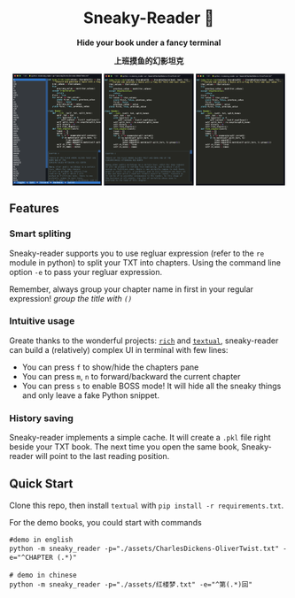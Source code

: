 <div align="center">
  <h1>Sneaky-Reader 🤫</h1>
  <p><strong>Hide your book under a fancy terminal</strong></p>
  <p><strong>上班摸鱼的幻影坦克</strong></p>
</div>



  <div class="row" align="center">
      <img src="./assets/en-1.png" width="32%" align="center"/>
      <img src="./assets/en-2.png" width="32%" align="center"/>
      <img src="./assets/en-3.png" width="32%" align="center"/>
  </div>



## Features

### Smart spliting

Sneaky-reader supports you to use regluar expression (refer to the `re` module in python) to split your TXT into chapters. Using the command line option `-e` to pass your regluar expression. 

Remember, always group your chapter name in first in your regular expression! *group the title with `()`*

### Intuitive usage

Greate thanks to the wonderful projects: [`rich`](https://github.com/Textualize/rich) and [`textual`](https://github.com/Textualize/textual), sneaky-reader can build a (relatively) complex UI in terminal with few lines:

* You can press `f` to show/hide the chapters pane
* You can press `m`, `n` to forward/backward the current chapter
* You can press `s` to enable BOSS mode! It will hide all the sneaky things and only leave a fake Python snippet.

### History saving

Sneaky-reader implements a simple cache. It will create a `.pkl` file right beside your TXT book. The next time you open the same book, Sneaky-reader will point to the last reading position.

## Quick Start

Clone this repo, then install `textual` with `pip install -r requirements.txt`.

For the demo books, you could start with commands
```/shell
#demo in english
python -m sneaky_reader -p="./assets/CharlesDickens-OliverTwist.txt" -e="^CHAPTER (.*)"

# demo in chinese
python -m sneaky_reader -p="./assets/红楼梦.txt" -e="^第(.*)回"
```
